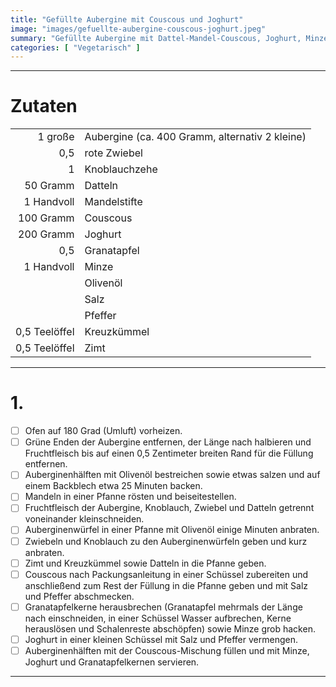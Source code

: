 ```yaml
---
title: "Gefüllte Aubergine mit Couscous und Joghurt"
image: "images/gefuellte-aubergine-couscous-joghurt.jpeg"
summary: "Gefüllte Aubergine mit Dattel-Mandel-Couscous, Joghurt, Minze und Granatapfelkernen"
categories: [ "Vegetarisch" ]
---
```


---

# Zutaten

|               |                                                |
|--------------:|:-----------------------------------------------|
|       1 große | Aubergine (ca. 400 Gramm, alternativ 2 kleine) |
|           0,5 | rote Zwiebel                                   |
|             1 | Knoblauchzehe                                  |
|      50 Gramm | Datteln                                        |
|    1 Handvoll | Mandelstifte                                   |
|     100 Gramm | Couscous                                       |
|     200 Gramm | Joghurt                                        |
|           0,5 | Granatapfel                                    |
|    1 Handvoll | Minze                                          |
|               | Olivenöl                                       |
|               | Salz                                           |
|               | Pfeffer                                        |
| 0,5 Teelöffel | Kreuzkümmel                                    |
| 0,5 Teelöffel | Zimt                                           |

---

# 1.

- [ ] Ofen auf 180 Grad (Umluft) vorheizen.
- [ ] Grüne Enden der Aubergine entfernen, der Länge nach halbieren und Fruchtfleisch bis auf einen 0,5 Zentimeter
  breiten Rand für die Füllung entfernen.
- [ ] Auberginenhälften mit Olivenöl bestreichen sowie etwas salzen und auf einem Backblech etwa 25 Minuten backen.
- [ ] Mandeln in einer Pfanne rösten und beiseitestellen.
- [ ] Fruchtfleisch der Aubergine, Knoblauch, Zwiebel und Datteln getrennt voneinander kleinschneiden.
- [ ] Auberginenwürfel in einer Pfanne mit Olivenöl einige Minuten anbraten.
- [ ] Zwiebeln und Knoblauch zu den Auberginenwürfeln geben und kurz anbraten.
- [ ] Zimt und Kreuzkümmel sowie Datteln in die Pfanne geben.
- [ ] Couscous nach Packungsanleitung in einer Schüssel zubereiten und anschließend zum Rest der Füllung in die Pfanne
  geben und mit Salz und Pfeffer abschmecken.
- [ ] Granatapfelkerne herausbrechen (Granatapfel mehrmals der Länge nach einschneiden, in einer Schüssel Wasser
  aufbrechen, Kerne herauslösen und Schalenreste abschöpfen) sowie Minze grob hacken.
- [ ] Joghurt in einer kleinen Schüssel mit Salz und Pfeffer vermengen.
- [ ] Auberginenhälften mit der Couscous-Mischung füllen und mit Minze, Joghurt und Granatapfelkernen servieren.

---
